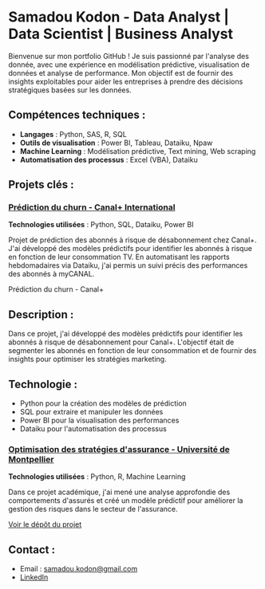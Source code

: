 # Samadou Kodon - Data Analyst | Data Scientist | Business Analyst

Bienvenue sur mon portfolio GitHub ! Je suis passionné par l'analyse des donnée, avec une expérience en modélisation prédictive, visualisation de données et analyse de performance. Mon objectif est de fournir des insights exploitables pour aider les entreprises à prendre des décisions stratégiques basées sur les données.

## Compétences techniques :
- **Langages** : Python, SAS, R, SQL
- **Outils de visualisation** : Power BI, Tableau, Dataiku, Npaw
- **Machine Learning** : Modélisation prédictive, Text mining, Web scraping
- **Automatisation des processus** : Excel (VBA), Dataiku 

## Projets clés :
### [Prédiction du churn - Canal+ International](#)
**Technologies utilisées** : Python, SQL, Dataiku, Power BI

Projet de prédiction des abonnés à risque de désabonnement chez Canal+. J'ai développé des modèles prédictifs pour identifier les abonnés à risque en fonction de leur consommation TV. En automatisant les rapports hebdomadaires via Dataiku, j'ai permis un suivi précis des performances des abonnés à myCANAL.

Prédiction du churn - Canal+

## Description :
Dans ce projet, j'ai développé des modèles prédictifs pour identifier les abonnés à risque de désabonnement pour Canal+. L'objectif était de segmenter les abonnés en fonction de leur consommation et de fournir des insights pour optimiser les stratégies marketing.

## Technologie :
- Python pour la création des modèles de prédiction
- SQL pour extraire et manipuler les données
- Power BI pour la visualisation des performances
- Dataiku pour l'automatisation des processus

### [Optimisation des stratégies d'assurance - Université de Montpellier](#)
**Technologies utilisées** : Python, R, Machine Learning

Dans ce projet académique, j'ai mené une analyse approfondie des comportements d'assurés et créé un modèle prédictif pour améliorer la gestion des risques dans le secteur de l'assurance.

[Voir le dépôt du projet](#)

## Contact :
- Email : samadou.kodon@gmail.com
- [LinkedIn](https://www.linkedin.com/in/skodon)
